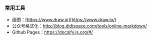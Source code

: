 ### 常用工具

- 画图：[https://www.draw.io](https://www.draw.io/)
- 公众号格式化：http://blog.didispace.com/tools/online-markdown/
- Github Pages：https://docsify.js.org/#/

